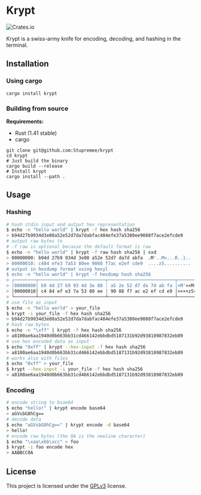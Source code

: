# Krypt

![Crates.io](https://img.shields.io/crates/v/krypt)

Krypt is a swiss-army knife for encoding, decoding, and hashing in the terminal.

## Installation

### Using cargo

```
cargo install krypt
```

### Building from source

**Requirements:**
  - Rust (1.41 stable)
  - cargo

```
git clone git@github.com:Stupremee/krypt
cd krypt
# Just build the binary
cargo build --release
# Install krypt
cargo install --path .
```

## Usage

### Hashing

```sh
# hash stdin input and output hex representation
$ echo -n "hello world" | krypt -f hex hash sha256
> b94d27b9934d3e08a52e52d7da7dabfac484efe37a5380ee9088f7ace2efcde9
# output raw bytes to
# -f raw is optional because the default format is raw
$ echo -n "hello world" | krypt -f raw hash sha256 | xxd
> 00000000: b94d 27b9 934d 3e08 a52e 52d7 da7d abfa  .M'..M>...R..}..
> 00000010: c484 efe3 7a53 80ee 9088 f7ac e2ef cde9  ....zS..........
# output in hexdump format using hexyl
$ echo -n "hello world" | krypt -f hexdump hash sha256
> ┌────────┬─────────────────────────┬─────────────────────────┬────────┬────────┐
> │00000000│ b9 4d 27 b9 93 4d 3e 08 ┊ a5 2e 52 d7 da 7d ab fa │×M'××M>•┊×.R××}××│
> │00000010│ c4 84 ef e3 7a 53 80 ee ┊ 90 88 f7 ac e2 ef cd e9 │××××zS××┊××××××××│
> └────────┴─────────────────────────┴─────────────────────────┴────────┴────────┘
# use file as input
$ echo -n "hello world" > your_file
$ krypt -i your_file -f hex hash sha256
> b94d27b9934d3e08a52e52d7da7dabfac484efe37a5380ee9088f7ace2efcde9
# hash raw bytes
$ echo -n "\xff" | krypt -f hex hash sha256
> a8100ae6aa1940d0b663bb31cd466142ebbdbd5187131b92d93818987832eb89
# use hex encoded data as input
$ echo "0xff" | krypt --hex-input -f hex hash sha256
> a8100ae6aa1940d0b663bb31cd466142ebbdbd5187131b92d93818987832eb89
# works also with files
$ echo "0xff" > your_file
$ krypt --hex-input -i your_file -f hex hash sha256
> a8100ae6aa1940d0b663bb31cd466142ebbdbd5187131b92d93818987832eb89
```

### Encoding

```sh
# encode string to bsae64
$ echo "hello!" | krypt encode base64
> aGVsbG8hCg==
# decode data
$ echo "aGVsbG8hCg==" | krypt encode -d base64
> hello!
# encode raw bytes (the 0A is the newline character)
$ echo "\xaa\xbb\xcc" > foo
$ krypt -i foo encode hex
> AABBCC0A
```

## License

This project is licensed under the [GPLv3](https://github.com/Stupremee/krypt/blob/master/LICENSE) license.
